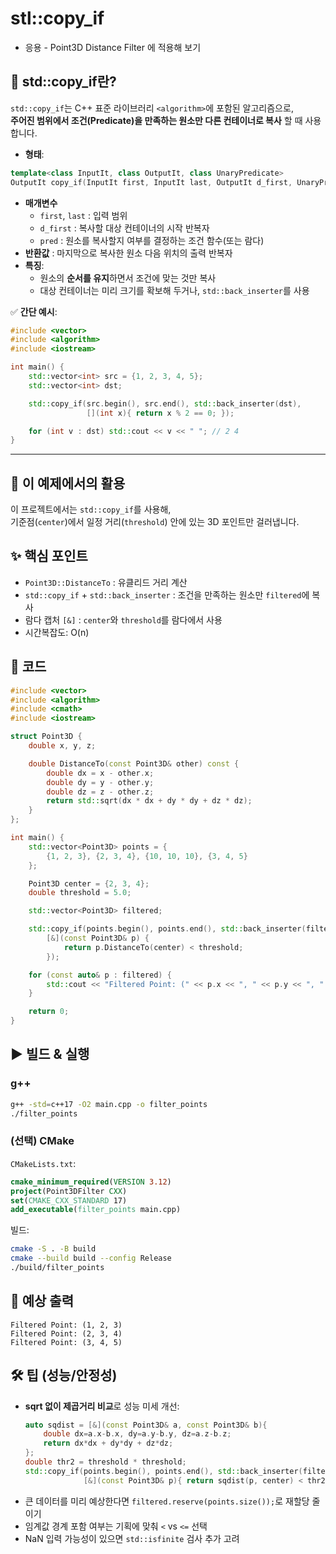 # stl::copy_if 
- 응용 - Point3D Distance Filter 에 적용해 보기

## 📌 std::copy_if란?

`std::copy_if`는 C++ 표준 라이브러리 `<algorithm>`에 포함된 알고리즘으로,  
**주어진 범위에서 조건(Predicate)을 만족하는 원소만 다른 컨테이너로 복사** 할 때 사용합니다.

- **형태**:
```cpp
template<class InputIt, class OutputIt, class UnaryPredicate>
OutputIt copy_if(InputIt first, InputIt last, OutputIt d_first, UnaryPredicate pred);
```
- **매개변수**
  - `first`, `last` : 입력 범위
  - `d_first` : 복사할 대상 컨테이너의 시작 반복자
  - `pred` : 원소를 복사할지 여부를 결정하는 조건 함수(또는 람다)
- **반환값** : 마지막으로 복사한 원소 다음 위치의 출력 반복자
- **특징**:
  - 원소의 **순서를 유지**하면서 조건에 맞는 것만 복사
  - 대상 컨테이너는 미리 크기를 확보해 두거나, `std::back_inserter`를 사용

✅ **간단 예시**:
```cpp
#include <vector>
#include <algorithm>
#include <iostream>

int main() {
    std::vector<int> src = {1, 2, 3, 4, 5};
    std::vector<int> dst;

    std::copy_if(src.begin(), src.end(), std::back_inserter(dst),
                 [](int x){ return x % 2 == 0; });

    for (int v : dst) std::cout << v << " "; // 2 4
}
```

---

## 📌 이 예제에서의 활용

이 프로젝트에서는 `std::copy_if`를 사용해,  
기준점(`center`)에서 일정 거리(`threshold`) 안에 있는 3D 포인트만 걸러냅니다.

## ✨ 핵심 포인트
- `Point3D::DistanceTo` : 유클리드 거리 계산
- `std::copy_if` + `std::back_inserter` : 조건을 만족하는 원소만 `filtered`에 복사
- 람다 캡처 `[&]` : `center`와 `threshold`를 람다에서 사용
- 시간복잡도: O(n)

## 🧾 코드

```cpp
#include <vector>
#include <algorithm>
#include <cmath>
#include <iostream>

struct Point3D {
    double x, y, z;

    double DistanceTo(const Point3D& other) const {
        double dx = x - other.x;
        double dy = y - other.y;
        double dz = z - other.z;
        return std::sqrt(dx * dx + dy * dy + dz * dz);
    }
};

int main() {
    std::vector<Point3D> points = {
        {1, 2, 3}, {2, 3, 4}, {10, 10, 10}, {3, 4, 5}
    };

    Point3D center = {2, 3, 4};
    double threshold = 5.0;

    std::vector<Point3D> filtered;

    std::copy_if(points.begin(), points.end(), std::back_inserter(filtered),
        [&](const Point3D& p) {
            return p.DistanceTo(center) < threshold;
        });

    for (const auto& p : filtered) {
        std::cout << "Filtered Point: (" << p.x << ", " << p.y << ", " << p.z << ")\n";
    }

    return 0;
}
```

## ▶️ 빌드 & 실행

### g++
```bash
g++ -std=c++17 -O2 main.cpp -o filter_points
./filter_points
```

### (선택) CMake
`CMakeLists.txt`:
```cmake
cmake_minimum_required(VERSION 3.12)
project(Point3DFilter CXX)
set(CMAKE_CXX_STANDARD 17)
add_executable(filter_points main.cpp)
```
빌드:
```bash
cmake -S . -B build
cmake --build build --config Release
./build/filter_points
```

## 🧪 예상 출력
```
Filtered Point: (1, 2, 3)
Filtered Point: (2, 3, 4)
Filtered Point: (3, 4, 5)
```

## 🛠️ 팁 (성능/안정성)
- **sqrt 없이 제곱거리 비교**로 성능 미세 개선:
  ```cpp
  auto sqdist = [&](const Point3D& a, const Point3D& b){
      double dx=a.x-b.x, dy=a.y-b.y, dz=a.z-b.z;
      return dx*dx + dy*dy + dz*dz;
  };
  double thr2 = threshold * threshold;
  std::copy_if(points.begin(), points.end(), std::back_inserter(filtered),
               [&](const Point3D& p){ return sqdist(p, center) < thr2; });
  ```
- 큰 데이터를 미리 예상한다면 `filtered.reserve(points.size());`로 재할당 줄이기
- 임계값 경계 포함 여부는 기획에 맞춰 `<` vs `<=` 선택
- NaN 입력 가능성이 있으면 `std::isfinite` 검사 추가 고려

